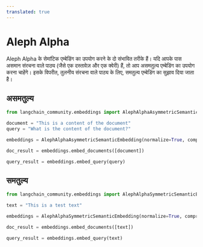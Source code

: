 ```yaml
---
translated: true
---
```


# Aleph Alpha

Aleph Alpha के सेमांटिक एम्बेडिंग का उपयोग करने के दो संभावित तरीके हैं। यदि आपके पास असमान संरचना वाले पाठ्य (जैसे एक दस्तावेज़ और एक क्वेरी) हैं, तो आप असमतुल्य एम्बेडिंग का उपयोग करना चाहेंगे। इसके विपरीत, तुलनीय संरचना वाले पाठ्य के लिए, समतुल्य एम्बेडिंग का सुझाव दिया जाता है।

## असमतुल्य

```python
from langchain_community.embeddings import AlephAlphaAsymmetricSemanticEmbedding
```

```python
document = "This is a content of the document"
query = "What is the content of the document?"
```

```python
embeddings = AlephAlphaAsymmetricSemanticEmbedding(normalize=True, compress_to_size=128)
```

```python
doc_result = embeddings.embed_documents([document])
```

```python
query_result = embeddings.embed_query(query)
```

## समतुल्य

```python
from langchain_community.embeddings import AlephAlphaSymmetricSemanticEmbedding
```

```python
text = "This is a test text"
```

```python
embeddings = AlephAlphaSymmetricSemanticEmbedding(normalize=True, compress_to_size=128)
```

```python
doc_result = embeddings.embed_documents([text])
```

```python
query_result = embeddings.embed_query(text)
```
